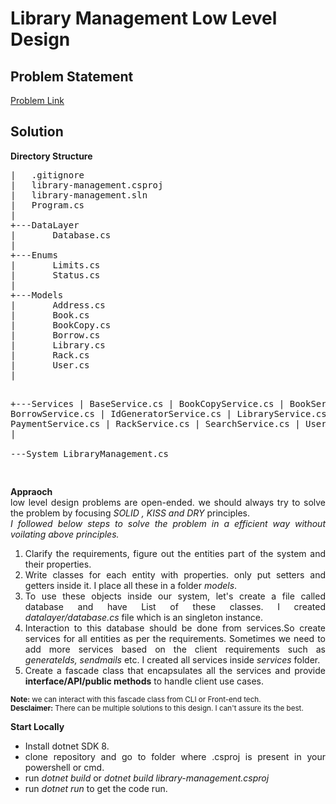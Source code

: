 <h1>Library Management Low Level Design</h1>
<h2>Problem Statement</h2>
<a href="https://workat.tech/machine-coding/practice/design-library-management-system-jgjrv8q8b136">Problem Link</a>
<h2>Solution</h2>
<b>Directory Structure</b>
<pre>
|   .gitignore
|   library-management.csproj
|   library-management.sln
|   Program.cs
|  
+---DataLayer
|       Database.cs
|       
+---Enums
|       Limits.cs
|       Status.cs
|       
+---Models
|       Address.cs
|       Book.cs
|       BookCopy.cs
|       Borrow.cs
|       Library.cs
|       Rack.cs
|       User.cs
|       

+---Services
|       BaseService.cs
|       BookCopyService.cs
|       BookService.cs
|       BorrowService.cs
|       IdGeneratorService.cs
|       LibraryService.cs
|       PaymentService.cs
|       RackService.cs
|       SearchService.cs
|       UserService.cs
|       
\---System
        LibraryManagement.cs
        

</pre>
<b>Appraoch</b>
<article style="text-align:justify">
low level design problems are open-ended. we should always try to solve the problem by focusing <i>SOLID , KISS and DRY</i> principles.
<br/>
<i> I followed below steps to solve the problem in a efficient way without voilating above principles.</i>
<ol>
<li>
 Clarify the requirements, figure out the entities part of the system and their properties.
</li>
<li>
Write classes for each entity with properties. only put setters and getters inside it. I place all these in a folder <i>models</i>.
</li>
<li>
To use these objects inside our system, let's create a file called database and have List of these classes. I created <i>datalayer/database.cs</i> file which is an singleton instance.
</li>
<li>
Interaction to this database should be done from services.So create services for all entities as per the requirements.
Sometimes we need to add more services based on the client requirements such as <i>generateIds, sendmails</i> etc. I created all services inside <i>services</i> folder.
</li>
<li>
Create a fascade class that encapsulates all the services and provide <b>interface/API/public methods</b> to handle client use cases.
</li>
</ol>
<small><b>Note:</b> we can interact with this fascade class from CLI or Front-end tech.</small>
<br/>
<small><b>Desclaimer:</b> There can be multiple solutions to this design. I can't assure its the best.
<br/>
</small>

<b>Start Locally</b>
<ul>
<li> Install dotnet SDK 8.
</li>
<li> clone repository and go to folder where .csproj is present in your powershell or cmd.
</li>
<li>
   run <i>dotnet build</i> or <i>dotnet build library-management.csproj</i>
</li>
<li>
  run <i>dotnet run</i> to get the code run.
</li>

</ul>
</article>
